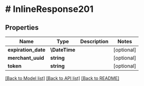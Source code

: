 # # InlineResponse201

## Properties

Name | Type | Description | Notes
------------ | ------------- | ------------- | -------------
**expiration_date** | **\DateTime** |  | [optional]
**merchant_uuid** | **string** |  | [optional]
**token** | **string** |  | [optional]

[[Back to Model list]](../../README.md#models) [[Back to API list]](../../README.md#endpoints) [[Back to README]](../../README.md)
